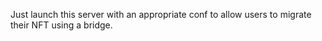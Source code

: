 Just launch this server with an appropriate conf to allow users to migrate their NFT using a bridge.